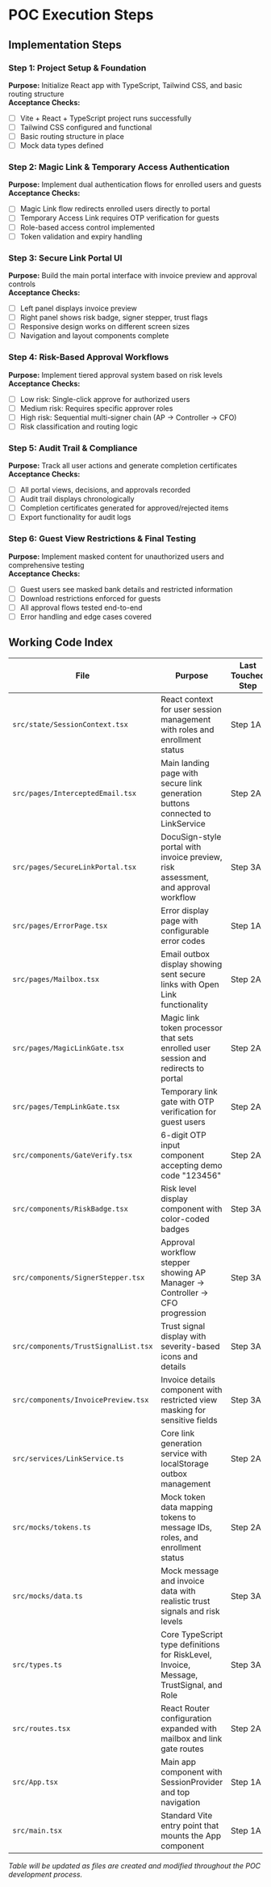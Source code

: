 # POC Execution Steps

## Implementation Steps

### Step 1: Project Setup & Foundation
**Purpose:** Initialize React app with TypeScript, Tailwind CSS, and basic routing structure  
**Acceptance Checks:**
- [ ] Vite + React + TypeScript project runs successfully
- [ ] Tailwind CSS configured and functional
- [ ] Basic routing structure in place
- [ ] Mock data types defined

### Step 2: Magic Link & Temporary Access Authentication
**Purpose:** Implement dual authentication flows for enrolled users and guests  
**Acceptance Checks:**
- [ ] Magic Link flow redirects enrolled users directly to portal
- [ ] Temporary Access Link requires OTP verification for guests
- [ ] Role-based access control implemented
- [ ] Token validation and expiry handling

### Step 3: Secure Link Portal UI
**Purpose:** Build the main portal interface with invoice preview and approval controls  
**Acceptance Checks:**
- [ ] Left panel displays invoice preview
- [ ] Right panel shows risk badge, signer stepper, trust flags
- [ ] Responsive design works on different screen sizes
- [ ] Navigation and layout components complete

### Step 4: Risk-Based Approval Workflows
**Purpose:** Implement tiered approval system based on risk levels  
**Acceptance Checks:**
- [ ] Low risk: Single-click approve for authorized users
- [ ] Medium risk: Requires specific approver roles
- [ ] High risk: Sequential multi-signer chain (AP → Controller → CFO)
- [ ] Risk classification and routing logic

### Step 5: Audit Trail & Compliance
**Purpose:** Track all user actions and generate completion certificates  
**Acceptance Checks:**
- [ ] All portal views, decisions, and approvals recorded
- [ ] Audit trail displays chronologically
- [ ] Completion certificates generated for approved/rejected items
- [ ] Export functionality for audit logs

### Step 6: Guest View Restrictions & Final Testing
**Purpose:** Implement masked content for unauthorized users and comprehensive testing  
**Acceptance Checks:**
- [ ] Guest users see masked bank details and restricted information
- [ ] Download restrictions enforced for guests
- [ ] All approval flows tested end-to-end
- [ ] Error handling and edge cases covered

## Working Code Index

| File | Purpose | Last Touched Step |
|------|---------|-------------------|
| `src/state/SessionContext.tsx` | React context for user session management with roles and enrollment status | Step 1A |
| `src/pages/InterceptedEmail.tsx` | Main landing page with secure link generation buttons connected to LinkService | Step 2A |
| `src/pages/SecureLinkPortal.tsx` | DocuSign-style portal with invoice preview, risk assessment, and approval workflow | Step 3A |
| `src/pages/ErrorPage.tsx` | Error display page with configurable error codes | Step 1A |
| `src/pages/Mailbox.tsx` | Email outbox display showing sent secure links with Open Link functionality | Step 2A |
| `src/pages/MagicLinkGate.tsx` | Magic link token processor that sets enrolled user session and redirects to portal | Step 2A |
| `src/pages/TempLinkGate.tsx` | Temporary link gate with OTP verification for guest users | Step 2A |
| `src/components/GateVerify.tsx` | 6-digit OTP input component accepting demo code "123456" | Step 2A |
| `src/components/RiskBadge.tsx` | Risk level display component with color-coded badges | Step 3A |
| `src/components/SignerStepper.tsx` | Approval workflow stepper showing AP Manager → Controller → CFO progression | Step 3A |
| `src/components/TrustSignalList.tsx` | Trust signal display with severity-based icons and details | Step 3A |
| `src/components/InvoicePreview.tsx` | Invoice details component with restricted view masking for sensitive fields | Step 3A |
| `src/services/LinkService.ts` | Core link generation service with localStorage outbox management | Step 2A |
| `src/mocks/tokens.ts` | Mock token data mapping tokens to message IDs, roles, and enrollment status | Step 2A |
| `src/mocks/data.ts` | Mock message and invoice data with realistic trust signals and risk levels | Step 3A |
| `src/types.ts` | Core TypeScript type definitions for RiskLevel, Invoice, Message, TrustSignal, and Role | Step 3A |
| `src/routes.tsx` | React Router configuration expanded with mailbox and link gate routes | Step 2A |
| `src/App.tsx` | Main app component with SessionProvider and top navigation | Step 1A |
| `src/main.tsx` | Standard Vite entry point that mounts the App component | Step 1A |

*Table will be updated as files are created and modified throughout the POC development process.*

